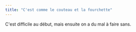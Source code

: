 ```yaml
---
title: "C'est comme le couteau et la fourchette"
---
```


C'est difficile au début, mais ensuite on a du mal à faire sans.
